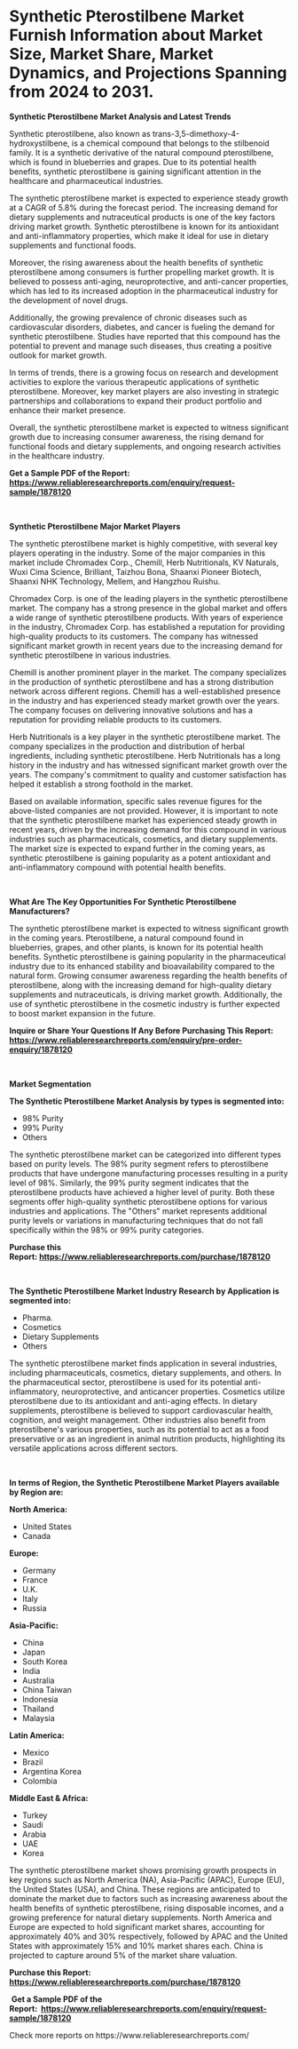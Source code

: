 <p><h1>Synthetic Pterostilbene Market Furnish Information about Market Size, Market Share, Market Dynamics, and Projections Spanning from 2024 to 2031.</h1></p><p><strong>Synthetic Pterostilbene Market Analysis and Latest Trends</strong></p>
<p><p>Synthetic pterostilbene, also known as trans-3,5-dimethoxy-4-hydroxystilbene, is a chemical compound that belongs to the stilbenoid family. It is a synthetic derivative of the natural compound pterostilbene, which is found in blueberries and grapes. Due to its potential health benefits, synthetic pterostilbene is gaining significant attention in the healthcare and pharmaceutical industries.</p><p>The synthetic pterostilbene market is expected to experience steady growth at a CAGR of 5.8% during the forecast period. The increasing demand for dietary supplements and nutraceutical products is one of the key factors driving market growth. Synthetic pterostilbene is known for its antioxidant and anti-inflammatory properties, which make it ideal for use in dietary supplements and functional foods.</p><p>Moreover, the rising awareness about the health benefits of synthetic pterostilbene among consumers is further propelling market growth. It is believed to possess anti-aging, neuroprotective, and anti-cancer properties, which has led to its increased adoption in the pharmaceutical industry for the development of novel drugs.</p><p>Additionally, the growing prevalence of chronic diseases such as cardiovascular disorders, diabetes, and cancer is fueling the demand for synthetic pterostilbene. Studies have reported that this compound has the potential to prevent and manage such diseases, thus creating a positive outlook for market growth.</p><p>In terms of trends, there is a growing focus on research and development activities to explore the various therapeutic applications of synthetic pterostilbene. Moreover, key market players are also investing in strategic partnerships and collaborations to expand their product portfolio and enhance their market presence.</p><p>Overall, the synthetic pterostilbene market is expected to witness significant growth due to increasing consumer awareness, the rising demand for functional foods and dietary supplements, and ongoing research activities in the healthcare industry.</p></p>
<p><strong>Get a Sample PDF of the Report:&nbsp; <a href="https://www.reliableresearchreports.com/enquiry/request-sample/1878120">https://www.reliableresearchreports.com/enquiry/request-sample/1878120</a></strong></p>
<p>&nbsp;</p>
<p><strong>Synthetic Pterostilbene Major Market Players</strong></p>
<p><p>The synthetic pterostilbene market is highly competitive, with several key players operating in the industry. Some of the major companies in this market include Chromadex Corp., Chemill, Herb Nutritionals, KV Naturals, Wuxi Cima Science, Brilliant, Taizhou Bona, Shaanxi Pioneer Biotech, Shaanxi NHK Technology, Mellem, and Hangzhou Ruishu.</p><p>Chromadex Corp. is one of the leading players in the synthetic pterostilbene market. The company has a strong presence in the global market and offers a wide range of synthetic pterostilbene products. With years of experience in the industry, Chromadex Corp. has established a reputation for providing high-quality products to its customers. The company has witnessed significant market growth in recent years due to the increasing demand for synthetic pterostilbene in various industries.</p><p>Chemill is another prominent player in the market. The company specializes in the production of synthetic pterostilbene and has a strong distribution network across different regions. Chemill has a well-established presence in the industry and has experienced steady market growth over the years. The company focuses on delivering innovative solutions and has a reputation for providing reliable products to its customers.</p><p>Herb Nutritionals is a key player in the synthetic pterostilbene market. The company specializes in the production and distribution of herbal ingredients, including synthetic pterostilbene. Herb Nutritionals has a long history in the industry and has witnessed significant market growth over the years. The company's commitment to quality and customer satisfaction has helped it establish a strong foothold in the market.</p><p>Based on available information, specific sales revenue figures for the above-listed companies are not provided. However, it is important to note that the synthetic pterostilbene market has experienced steady growth in recent years, driven by the increasing demand for this compound in various industries such as pharmaceuticals, cosmetics, and dietary supplements. The market size is expected to expand further in the coming years, as synthetic pterostilbene is gaining popularity as a potent antioxidant and anti-inflammatory compound with potential health benefits.</p></p>
<p>&nbsp;</p>
<p><strong>What Are The Key Opportunities For Synthetic Pterostilbene Manufacturers?</strong></p>
<p><p>The synthetic pterostilbene market is expected to witness significant growth in the coming years. Pterostilbene, a natural compound found in blueberries, grapes, and other plants, is known for its potential health benefits. Synthetic pterostilbene is gaining popularity in the pharmaceutical industry due to its enhanced stability and bioavailability compared to the natural form. Growing consumer awareness regarding the health benefits of pterostilbene, along with the increasing demand for high-quality dietary supplements and nutraceuticals, is driving market growth. Additionally, the use of synthetic pterostilbene in the cosmetic industry is further expected to boost market expansion in the future.</p></p>
<p><strong>Inquire or Share Your Questions If Any Before Purchasing This Report: <a href="https://www.reliableresearchreports.com/enquiry/pre-order-enquiry/1878120">https://www.reliableresearchreports.com/enquiry/pre-order-enquiry/1878120</a></strong></p>
<p>&nbsp;</p>
<p><strong>Market Segmentation</strong></p>
<p><strong>The Synthetic Pterostilbene Market Analysis by types is segmented into:</strong></p>
<p><ul><li>98% Purity</li><li>99% Purity</li><li>Others</li></ul></p>
<p><p>The synthetic pterostilbene market can be categorized into different types based on purity levels. The 98% purity segment refers to pterostilbene products that have undergone manufacturing processes resulting in a purity level of 98%. Similarly, the 99% purity segment indicates that the pterostilbene products have achieved a higher level of purity. Both these segments offer high-quality synthetic pterostilbene options for various industries and applications. The "Others" market represents additional purity levels or variations in manufacturing techniques that do not fall specifically within the 98% or 99% purity categories.</p></p>
<p><strong>Purchase this Report:&nbsp;<a href="https://www.reliableresearchreports.com/purchase/1878120">https://www.reliableresearchreports.com/purchase/1878120</a></strong></p>
<p>&nbsp;</p>
<p><strong>The Synthetic Pterostilbene Market Industry Research by Application is segmented into:</strong></p>
<p><ul><li>Pharma.</li><li>Cosmetics</li><li>Dietary Supplements</li><li>Others</li></ul></p>
<p><p>The synthetic pterostilbene market finds application in several industries, including pharmaceuticals, cosmetics, dietary supplements, and others. In the pharmaceutical sector, pterostilbene is used for its potential anti-inflammatory, neuroprotective, and anticancer properties. Cosmetics utilize pterostilbene due to its antioxidant and anti-aging effects. In dietary supplements, pterostilbene is believed to support cardiovascular health, cognition, and weight management. Other industries also benefit from pterostilbene's various properties, such as its potential to act as a food preservative or as an ingredient in animal nutrition products, highlighting its versatile applications across different sectors.</p></p>
<p>&nbsp;</p>
<p><strong>In terms of Region, the Synthetic Pterostilbene Market Players available by Region are:</strong></p>
<p>
    <p> <strong> North America: </strong>
        <ul>
            <li>United States</li>
            <li>Canada</li>
        </ul>
        </p> 
    <p> <strong> Europe: </strong>
        <ul>
            <li>Germany</li>
            <li>France</li>
            <li>U.K.</li>
            <li>Italy</li>
            <li>Russia</li>
        </ul>
        </p> 
    <p> <strong> Asia-Pacific: </strong>
        <ul>
            <li>China</li>
            <li>Japan</li>
            <li>South Korea</li>
            <li>India</li>
            <li>Australia</li>
            <li>China Taiwan</li>
            <li>Indonesia</li>
            <li>Thailand</li>
            <li>Malaysia</li>
        </ul>
        </p> 
    <p> <strong> Latin America: </strong>
        <ul>
            <li>Mexico</li>
            <li>Brazil</li>
            <li>Argentina Korea</li>
            <li>Colombia</li>
        </ul>
        </p> 
    <p> <strong> Middle East & Africa: </strong>
        <ul>
            <li>Turkey</li>
            <li>Saudi</li>
            <li>Arabia</li>
            <li>UAE</li>
            <li>Korea</li>
        </ul>
    </p>
    </p>
<p><p>The synthetic pterostilbene market shows promising growth prospects in key regions such as North America (NA), Asia-Pacific (APAC), Europe (EU), the United States (USA), and China. These regions are anticipated to dominate the market due to factors such as increasing awareness about the health benefits of synthetic pterostilbene, rising disposable incomes, and a growing preference for natural dietary supplements. North America and Europe are expected to hold significant market shares, accounting for approximately 40% and 30% respectively, followed by APAC and the United States with approximately 15% and 10% market shares each. China is projected to capture around 5% of the market share valuation.</p></p>
<p><strong>Purchase this Report: <a href="https://www.reliableresearchreports.com/purchase/1878120">https://www.reliableresearchreports.com/purchase/1878120</a></strong></p>
<p>&nbsp;<strong>Get a Sample PDF of the Report:&nbsp;&nbsp;<a href="https://www.reliableresearchreports.com/enquiry/request-sample/1878120">https://www.reliableresearchreports.com/enquiry/request-sample/1878120</a></strong></p>
<p><strong></strong></p>
<p>Check more reports on https://www.reliableresearchreports.com/</p>